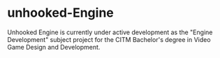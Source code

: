# unhooked-Engine
Unhooked Engine is currently under active development as the "Engine Development" subject project for the CITM Bachelor's degree in Video Game Design and Development.
